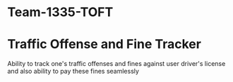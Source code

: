 # Team-1335-TOFT
# Traffic Offense and Fine Tracker
Ability to track one's traffic offenses and fines against user driver's license and also ability to pay these fines seamlessly
